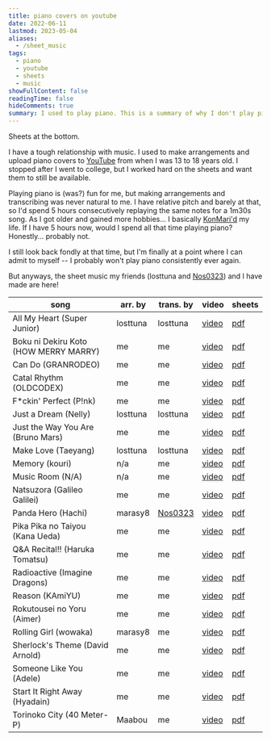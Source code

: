 ```yaml
---
title: piano covers on youtube
date: 2022-06-11
lastmod: 2023-05-04
aliases:
  - /sheet_music
tags:
  - piano
  - youtube
  - sheets
  - music
showFullContent: false
readingTime: false
hideComments: true
summary: I used to play piano. This is a summary of why I don't play piano anymore and serves as an archive for the sheets I used to transcribe back in the day.
---
```


Sheets at the bottom.

I have a tough relationship with music. I used to make arrangements and upload piano covers to [YouTube](https://www.youtube.com/chris3169512) from when I was 13 to 18 years old. I stopped after I went to college, but I worked hard on the sheets and want them to still be available.

Playing piano is (was?) fun for me, but making arrangements and transcribing was never natural to me. I have relative pitch and barely at that, so I'd spend 5 hours consecutively replaying the same notes for a 1m30s song. As I got older and gained more hobbies... I basically [KonMari'd](https://konmari.com/about-the-konmari-method/) my life. If I have 5 hours now, would I spend all that time playing piano? Honestly... probably not.

I still look back fondly at that time, but I'm finally at a point where I can admit to myself -- I probably won't play piano consistently ever again.

But anyways, the sheet music my friends (losttuna and [Nos0323](https://youtube.com/nos0323)) and I have made are here!

| song                                  | arr. by  | trans. by                              | video                                                | sheets                                 |
| ------------------------------------- | -------- | -------------------------------------- | ---------------------------------------------------- | -------------------------------------- |
| All My Heart (Super Junior)           | losttuna | losttuna                               | [video](https://www.youtube.com/watch?v=f7FxPUyu2Sw) | [pdf](https://cloudup.com/iydn7CToLpB) |
| Boku ni Dekiru Koto (HOW MERRY MARRY) | me       | me                                     | [video](https://www.youtube.com/watch?v=EuXVUqK3qKU) | [pdf](https://cloudup.com/iVzWokLoBwb) |
| Can Do (GRANRODEO)                    | me       | me                                     | [video](https://www.youtube.com/watch?v=9KIMGCBUMHg) | [pdf](https://cloudup.com/i41B08ni9px) |
| Catal Rhythm (OLDCODEX)               | me       | me                                     | [video](https://www.youtube.com/watch?v=nlfuH4n7twQ) | [pdf](https://cloudup.com/iFxV1a0nrnW) |
| F\*ckin\' Perfect (P!nk)              | me       | me                                     | [video](https://www.youtube.com/watch?v=LqO6iVQtos8) | [pdf](https://cloudup.com/i7yz8LXiXMD) |
| Just a Dream (Nelly)                  | losttuna | losttuna                               | [video](https://www.youtube.com/watch?v=SCkrQzGBqEo) | [pdf](https://cloudup.com/i57yjPAzDr2) |
| Just the Way You Are (Bruno Mars)     | me       | me                                     | [video](https://www.youtube.com/watch?v=hnr9nKWg9so) | [pdf](https://cloudup.com/iPhi2wG72ao) |
| Make Love (Taeyang)                   | losttuna | losttuna                               | [video](https://www.youtube.com/watch?v=leUn3bpnk0Q) | [pdf](https://cloudup.com/iQ6Ioib_zRs) |
| Memory (kouri)                        | n/a      | me                                     | [video](https://www.youtube.com/watch?v=zXdrswF656c) | [pdf](https://cloudup.com/iSOADaKO09J) |
| Music Room (N/A)                      | n/a      | me                                     | [video](https://www.youtube.com/watch?v=2IfcHjjqlms) | [pdf](https://cloudup.com/i1v6Zw00s-Z) |
| Natsuzora (Galileo Galilei)           | me       | me                                     | [video](https://www.youtube.com/watch?v=uuStFpXvCaA) | [pdf](https://cloudup.com/iw1uJf0ltfV) |
| Panda Hero (Hachi)                    | marasy8  | [Nos0323](https://youtube.com/nos0323) | [video](https://www.youtube.com/watch?v=kocDzwjA6-I) | [pdf](https://cloudup.com/if7c1AxlMCY) |
| Pika Pika no Taiyou (Kana Ueda)       | me       | me                                     | [video](https://www.youtube.com/watch?v=ETu519nZcIA) | [pdf](https://cloudup.com/iv0XizrORZt) |
| Q&A Recital!! (Haruka Tomatsu)        | me       | me                                     | [video](https://www.youtube.com/watch?v=aLRGhvORqUA) | [pdf](https://cloudup.com/iUIsWntCi0t) |
| Radioactive (Imagine Dragons)         | me       | me                                     | [video](https://www.youtube.com/watch?v=kH0oV5ALHVE) | [pdf](https://cloudup.com/iEjX418TMO5) |
| Reason (KAmiYU)                       | me       | me                                     | [video](https://www.youtube.com/watch?v=goe3OoG_8Nw) | [pdf](https://cloudup.com/iH_REXq9-Th) |
| Rokutousei no Yoru (Aimer)            | me       | me                                     | [video](https://www.youtube.com/watch?v=pLx_0wyPUfo) | [pdf](https://cloudup.com/iH3vl9-p6nt) |
| Rolling Girl (wowaka)                 | marasy8  | me                                     | [video](https://www.youtube.com/watch?v=lfo6e9_rWVo) | [pdf](https://cloudup.com/iyV9M0HX0dS) |
| Sherlock's Theme (David Arnold)       | me       | me                                     | [video](https://www.youtube.com/watch?v=swQJ2zcXWZM) | [pdf](https://cloudup.com/iWDDGIJGmWZ) |
| Someone Like You (Adele)              | me       | me                                     | [video](https://www.youtube.com/watch?v=y8b4_kGuj7k) | [pdf](https://cloudup.com/i4jQchH_GQL) |
| Start It Right Away (Hyadain)         | me       | me                                     | [video](https://www.youtube.com/watch?v=GqR6bK_gFyg) | [pdf](https://cloudup.com/iL49wI2YtYj) |
| Torinoko City (40 Meter-P)            | Maabou   | me                                     | [video](https://www.youtube.com/watch?v=XkeHXADgTsc) | [pdf](https://cloudup.com/iDvy1FWumLb) |
